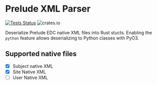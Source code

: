 # Prelude XML Parser

[![Tests Status](https://github.com/pbs-data-solutions/prelude-xml-parser/actions/workflows/testing.yml/badge.svg?branch=main&event=push)](https://github.com/pbs-data-solutions/prelude-xml-parser/actions?query=workflow%3ATesting+branch%3Amain+event%3Apush)
![crates.io](https://img.shields.io/crates/v/prelude-xml-parser.svg?color=brightgreen)

Deserialize Prelude EDC native XML files into Rust stucts. Enabling the `python` feature allows
deserializing to Python classes with PyO3.

## Supported native files

- [x] Subject native XML
- [x] Site Native XML
- [ ] User Native XML
